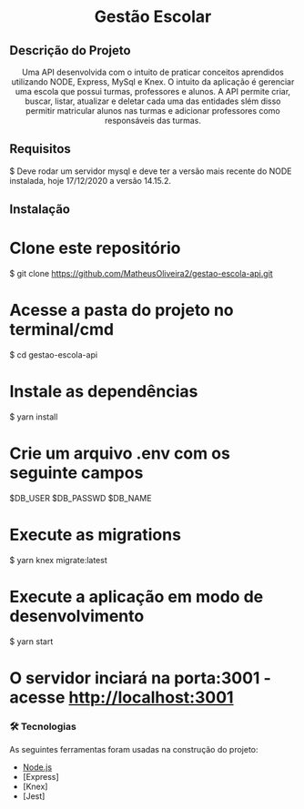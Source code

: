 <h1 align="center">Gestão Escolar</h1>

## Descrição do Projeto
<p align="center">Uma API desenvolvida com o intuito de praticar conceitos aprendidos utilizando NODE, Express, MySql e Knex. O intuito da aplicação é gerenciar uma escola que possui turmas, professores e alunos. A API permite criar, buscar, listar, atualizar e deletar cada uma das entidades slém disso permitir matricular alunos nas turmas e adicionar professores como responsáveis das turmas.</p>

## Requisitos
$ Deve rodar um servidor mysql e deve ter a versão mais recente do NODE instalada, hoje 17/12/2020 a versão 14.15.2.

## Instalação
# Clone este repositório
$ git clone <https://github.com/MatheusOliveira2/gestao-escola-api.git>

# Acesse a pasta do projeto no terminal/cmd
$ cd gestao-escola-api

# Instale as dependências
$ yarn install

# Crie um arquivo .env com os seguinte campos
$DB_USER
$DB_PASSWD
$DB_NAME

# Execute as migrations
$ yarn knex migrate:latest

# Execute a aplicação em modo de desenvolvimento
$ yarn start

# O servidor inciará na porta:3001 - acesse <http://localhost:3001> 

### 🛠 Tecnologias

As seguintes ferramentas foram usadas na construção do projeto:

- [Node.js](https://nodejs.org/en/)
- [Express]
- [Knex]
- [Jest]
